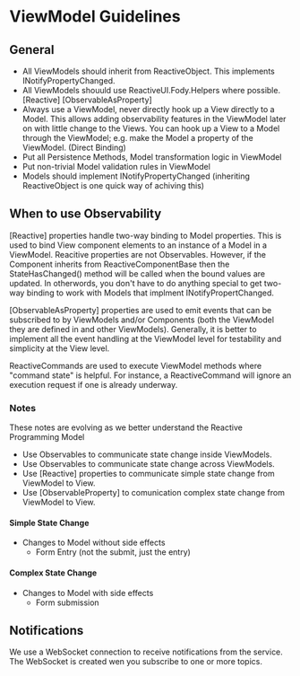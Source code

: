 ﻿# ViewModel Guidelines

## General 
- All ViewModels should inherit from ReactiveObject. This implements INotifyPropertyChanged.
- All ViewModels shouuld use ReactiveUI.Fody.Helpers where possible. [Reactive] [ObservableAsProperty]
- Always use a ViewModel, never directly hook up a View directly to a Model. This allows adding observability features in the ViewModel later on with little change to the Views. You can hook up a View to a Model through the ViewModel; e.g. make the Model a property of the ViewModel. (Direct Binding)
- Put all Persistence Methods, Model transformation logic in ViewModel
- Put non-trivial Model validation rules in ViewModel
- Models should implement INotifyPropertyChanged (inheriting ReactiveObject is one quick way of achiving this)

## When to use Observability 
[Reactive] properties handle two-way binding to Model properties. This is used to bind View component elements to an instance of a Model in a ViewModel. Reacitive properties are not Observables. However, if the Component inherits from ReactiveComponentBase<T> then the StateHasChanged() method will be called when the bound values are updated. In otherwords, you don't have to do anything special to get two-way binding to work with Models that implment INotifyPropertChanged. 

[ObservableAsProperty] properties are used to emit events that can be subscribed to by ViewModels and/or Components (both the ViewModel they are defined in and other ViewModels). Generally, it is better to implement all the event handling at the ViewModel level for testability and simplicity at the View level.

ReactiveCommands are used to execute ViewModel methods where "command state" is helpful. For instance, a ReactiveCommand will ignore an execution request if one is already underway.


### Notes
These notes are evolving as we better understand the Reactive Programming Model

- Use Observables to communicate state change inside ViewModels. 
- Use Observables to communicate state change across ViewModels.
- Use [Reactive] properties to communicate simple state change from ViewModel to View.
- Use [ObservableProperty] to comunication complex state change from ViewModel to View.

#### Simple State Change
- Changes to Model without side effects
    - Form Entry (not the submit, just the entry)

#### Complex State Change
- Changes to Model with side effects 
    - Form submission

## Notifications
We use a WebSocket connection to receive notifications from the service. 
The WebSocket is created wen you subscribe to one or more topics. 


